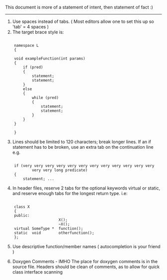 This document is more of a statement of intent, then statement of fact :)
***
1. Use spaces instead of tabs. ( Most editors allow one to set this up so 'tab' = 4 spaces )
2. The target brace style is: 
<pre lang="cpp"><code>
    namespace L
    {

    void exampleFunction(int params)
    {
        if (pred)
        {
            statement;
            statement;
        }
        else
        {
            while (pred) 
            {
                statement;
                statement;
            }
        }
    }

    }</code></pre>

3. Lines should be limited to 120 characters; break longer lines.
If an if statement has to be broken, use an extra tab on the continuation line e.g.
<pre lang="cpp"><code>
    if (very very very very very very very very very very very very
            very very long predicate)
    {
        statement; ...
</code></pre>
4. In header files, reserve 2 tabs for the optional keywords virtual or static,
and reserve enough tabs for the longest return type. i.e:
<pre lang="cpp"><code>
    class X
    {
    public:
                        X();
                        ~X();
    virtual SomeType *  function();
    static  void        otherfunction();
    };
</code></pre>

5. Use descriptive function/member names ( autocompletion is your friend )

6. Doxygen Comments - IMHO The place for doxygen comments is in the source file.
Headers should be clean of comments, as to allow for quick class interface scanning

